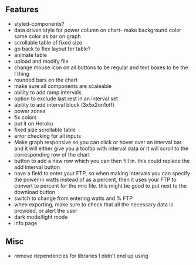 ## Features
- styled-components?
- data driven style for power column on chart- make background color same color as bar on graph
- scrollable table of fixed size
- go back to flex layout for table?
- animate table
- upload and modify file
- change mouse icon on all buttons to be regular and text boxes to be the I thing
- rounded bars on the chart
- make sure all components are scaleable
- ability to add ramp intervals  
- option to exclude last rest in an interval set
- ability to add interval block (3x5x2on1off)
- power zones
- fix colors
- put it on Heroku
- fixed size scrollable table
- error checking for all inputs
- Make graph responsive so you can click or hover over an interval bar and it will either give you a tooltip with interval data or it will scroll to the corresponding row of the chart
- button to add a new row which you can then fill in. this could replace the add interval button
- have a field to enter your FTP, so when making intervals you can specify the power in watts instead of as a percent, then it uses your FTP to convert to percent for the mrc file. this might be good to put next to the download button
- switch to change from entering watts and % FTP
- when exporting, make sure to check that all the necessary data is provided, or alert the user
- dark mode/light mode
- info page

## Misc
- remove dependencies for libraries I didn't end up using